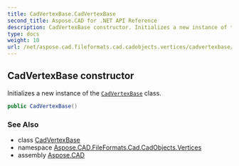 ```yaml
---
title: CadVertexBase.CadVertexBase
second_title: Aspose.CAD for .NET API Reference
description: CadVertexBase constructor. Initializes a new instance of the CadVertexBase class
type: docs
weight: 10
url: /net/aspose.cad.fileformats.cad.cadobjects.vertices/cadvertexbase/cadvertexbase/
---
```

## CadVertexBase constructor

Initializes a new instance of the [`CadVertexBase`](../) class.

```csharp
public CadVertexBase()
```

### See Also

* class [CadVertexBase](../)
* namespace [Aspose.CAD.FileFormats.Cad.CadObjects.Vertices](../../cadvertexbase/)
* assembly [Aspose.CAD](../../../)


